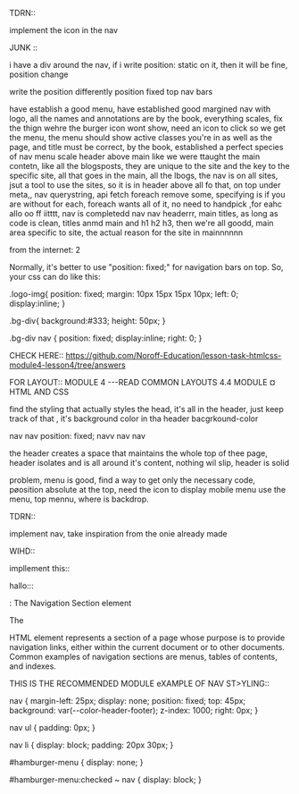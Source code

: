 
TDRN::

implement the icon in the nav



JUNK ::


i have a div around the nav, if i write position: static on it, then it will be fine, position change

write the position differently 
position fixed top nav bars

have establish a good menu, have established good margined nav with logo, all the names and annotations are by the book, everything scales, fix the thign wehre the burger icon wont show, need an icon to click so we get the menu, the menu should show active classes you're in as well as the page, and title must be correct, by the book, established a perfect species of nav menu scale header above main
like we were ttaught the main contetn, like all the blogsposts, they are unique to the site and the key to the specific site, all that goes in the main, all the lbogs, the nav is on all sites, jsut a tool to use the sites, so it is in header above all fo that, on top under meta,, nav querystring, api fetch foreach remove some, specifying is if you are without for each, foreach wants all of it, no  need to handpick ,for eahc allo oo ff iitttt, nav is completedd nav nav headerrr, main titles, as long as code is clean, titles anmd main and h1 h2 h3, then we're all goodd, main area specific to site, the actual reason for the site in mainnnnnn

from the internet: 
2

Normally, it's better to use "position: fixed;" for navigation bars on top. So, your css can do like this:

.logo-img{
    position: fixed;
    margin: 10px 15px 15px 10px;
    left: 0;
    display:inline;
}

.bg-div{
    background:#333;
    height: 50px;
}

.bg-div nav {
    position: fixed;
    display:inline;
    right: 0;
}




CHECK HERE:: https://github.com/Noroff-Education/lesson-task-htmlcss-module4-lesson4/tree/answers

FOR LAYOUT:: MODULE 4 ---READ COMMON LAYOUTS 4.4 MODULE ¤ HTML AND CSS

find the styling that actually styles the head, it's all in the header, just keep track of that , it's background color in tha header bacgrkound-color

  nav nav position: fixed; navv nav nav

the header creates a space that maintains the whole top of thee page, header isolates and is all around it's content, nothing wil slip, header is solid

problem, menu is good, find a way to get only the necessary code, pøosition absolute at the top, 
need the icon to display mobile menu
use the menu, top mennu, where is backdrop. 










TDRN::

implement nav, take inspiration from the onie already made 




  WIHD::


impllement this:: 

<html lang="en">
  <head>
    <meta charset="UTF-8" />
    <meta name="viewport" content="width=device-width, initial-scale=1.0" />
    <meta name="description" content="Get real authentic, hand-crafted guitars from Guitar Kings" />
    <title>Guitar Kings | Home</title>
    <link rel="preconnect" href="https://fonts.gstatic.com" />
    <link href="https://fonts.googleapis.com/css2?family=Roboto&display=swap" rel="stylesheet" />
    <link href="css/styles.css" rel="stylesheet" />
    <link href="css/index.css" rel="stylesheet" />
    <link href="css/media.css" rel="stylesheet" />
    <script src="https://kit.fontawesome.com/b318972c4d.js" crossorigin="anonymous"></script>
  </head>


hallo:::

 
<nav>: The Navigation Section element

The <nav> HTML element represents a section of a page whose purpose is to provide navigation links, either within the current document or to other documents. Common examples of navigation sections are menus, tables of contents, and indexes.




THIS IS THE RECOMMENDED MODULE eXAMPLE OF NAV ST>YLING:: 

nav {
  margin-left: 25px;
  display: none;
  position: fixed;
  top: 45px;
  background: var(--color-header-footer);
  z-index: 1000;
  right: 0px;
}

nav ul {
  padding: 0px;
}

nav li {
  display: block;
  padding: 20px 30px;
}

#hamburger-menu {
  display: none;
}

#hamburger-menu:checked ~ nav {
  display: block;
}